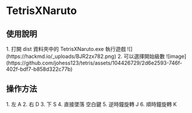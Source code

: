 <h1>TetrisXNaruto</h1>
<h2>使用說明</h2>
  1. 打開 dist 資料夾中的 TetrisXNaruto.exe 執行遊戲
  ![](https://hackmd.io/_uploads/BJR2zx782.png)
  2. 可以選擇開始級數
  ![image](https://github.com/johess123/tetris/assets/104426729/2d6e2593-746f-402f-bdf7-b858d322c77b)
<h2>操作方法</h2>
  1. 左 A
  2. 右 D
  3. 下 S
  4. 直接墜落 空白鍵
  5. 逆時鐘旋轉 J
  6. 順時鐘旋轉 K
